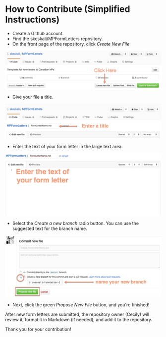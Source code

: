 # How to Contribute (Simplified Instructions)

- Create a Github account.
-  Find the skeskali/MPFormLetters repository.
-  On the front page of the repository, click *Create New File*

![Create New File](https://raw.githubusercontent.com/skeskali/MPFormLetters/master/img/usegithub1.png)

-  Give your file a title.

![Name your file](https://raw.githubusercontent.com/skeskali/MPFormLetters/master/img/usegithub2.png)

- Enter the text of your form letter in the large text area.

![Enter form letter text](https://raw.githubusercontent.com/skeskali/MPFormLetters/master/img/usegithub3.png)

- Select the *Create a new branch* radio button. You can use the suggested text for the branch name.

![Propose new file](https://raw.githubusercontent.com/skeskali/MPFormLetters/master/img/usegithub4.png)

- Next, click the green *Propose New File* button, and you're finished!

After new form letters are submitted, the repository owner (Cecily) will review it, format it in Markdown (if needed), and add it to the repository.

Thank you for your contribution!
